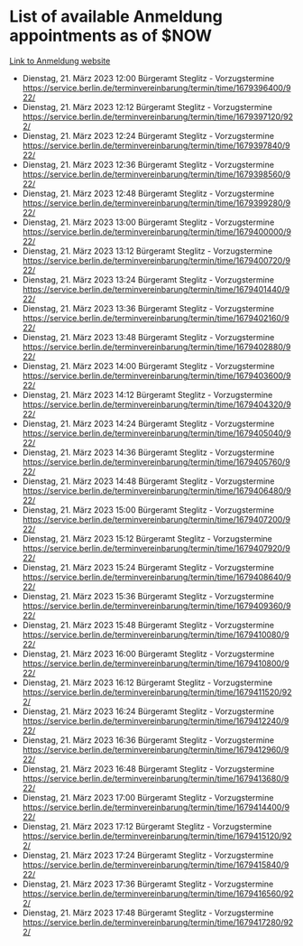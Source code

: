 # List of available Anmeldung appointments as of $NOW
[Link to Anmeldung website](https://service.berlin.de/terminvereinbarung/termin/tag.php?termin=1&anliegen[]=120686&dienstleisterlist=122210,122217,327316,122219,327312,122227,327314,122231,327346,122243,327348,122254,122252,329742,122260,329745,122262,329748,122271,327278,122273,327274,122277,327276,330436,122280,327294,122282,327290,122284,327292,122291,327270,122285,327266,122286,327264,122296,327268,150230,329760,122297,327286,122294,327284,122312,329763,122314,329775,122304,327330,122311,327334,122309,327332,317869,122281,327352,122279,329772,122283,122276,327324,122274,327326,122267,329766,122246,327318,122251,327320,122257,327322,122208,327298,122226,327300&herkunft=http%3A%2F%2Fservice.berlin.de%2Fdienstleistung%2F120686%2F)
- Dienstag, 21. März 2023 12:00 Bürgeramt Steglitz - Vorzugstermine https://service.berlin.de/terminvereinbarung/termin/time/1679396400/922/
- Dienstag, 21. März 2023 12:12 Bürgeramt Steglitz - Vorzugstermine https://service.berlin.de/terminvereinbarung/termin/time/1679397120/922/
- Dienstag, 21. März 2023 12:24 Bürgeramt Steglitz - Vorzugstermine https://service.berlin.de/terminvereinbarung/termin/time/1679397840/922/
- Dienstag, 21. März 2023 12:36 Bürgeramt Steglitz - Vorzugstermine https://service.berlin.de/terminvereinbarung/termin/time/1679398560/922/
- Dienstag, 21. März 2023 12:48 Bürgeramt Steglitz - Vorzugstermine https://service.berlin.de/terminvereinbarung/termin/time/1679399280/922/
- Dienstag, 21. März 2023 13:00 Bürgeramt Steglitz - Vorzugstermine https://service.berlin.de/terminvereinbarung/termin/time/1679400000/922/
- Dienstag, 21. März 2023 13:12 Bürgeramt Steglitz - Vorzugstermine https://service.berlin.de/terminvereinbarung/termin/time/1679400720/922/
- Dienstag, 21. März 2023 13:24 Bürgeramt Steglitz - Vorzugstermine https://service.berlin.de/terminvereinbarung/termin/time/1679401440/922/
- Dienstag, 21. März 2023 13:36 Bürgeramt Steglitz - Vorzugstermine https://service.berlin.de/terminvereinbarung/termin/time/1679402160/922/
- Dienstag, 21. März 2023 13:48 Bürgeramt Steglitz - Vorzugstermine https://service.berlin.de/terminvereinbarung/termin/time/1679402880/922/
- Dienstag, 21. März 2023 14:00 Bürgeramt Steglitz - Vorzugstermine https://service.berlin.de/terminvereinbarung/termin/time/1679403600/922/
- Dienstag, 21. März 2023 14:12 Bürgeramt Steglitz - Vorzugstermine https://service.berlin.de/terminvereinbarung/termin/time/1679404320/922/
- Dienstag, 21. März 2023 14:24 Bürgeramt Steglitz - Vorzugstermine https://service.berlin.de/terminvereinbarung/termin/time/1679405040/922/
- Dienstag, 21. März 2023 14:36 Bürgeramt Steglitz - Vorzugstermine https://service.berlin.de/terminvereinbarung/termin/time/1679405760/922/
- Dienstag, 21. März 2023 14:48 Bürgeramt Steglitz - Vorzugstermine https://service.berlin.de/terminvereinbarung/termin/time/1679406480/922/
- Dienstag, 21. März 2023 15:00 Bürgeramt Steglitz - Vorzugstermine https://service.berlin.de/terminvereinbarung/termin/time/1679407200/922/
- Dienstag, 21. März 2023 15:12 Bürgeramt Steglitz - Vorzugstermine https://service.berlin.de/terminvereinbarung/termin/time/1679407920/922/
- Dienstag, 21. März 2023 15:24 Bürgeramt Steglitz - Vorzugstermine https://service.berlin.de/terminvereinbarung/termin/time/1679408640/922/
- Dienstag, 21. März 2023 15:36 Bürgeramt Steglitz - Vorzugstermine https://service.berlin.de/terminvereinbarung/termin/time/1679409360/922/
- Dienstag, 21. März 2023 15:48 Bürgeramt Steglitz - Vorzugstermine https://service.berlin.de/terminvereinbarung/termin/time/1679410080/922/
- Dienstag, 21. März 2023 16:00 Bürgeramt Steglitz - Vorzugstermine https://service.berlin.de/terminvereinbarung/termin/time/1679410800/922/
- Dienstag, 21. März 2023 16:12 Bürgeramt Steglitz - Vorzugstermine https://service.berlin.de/terminvereinbarung/termin/time/1679411520/922/
- Dienstag, 21. März 2023 16:24 Bürgeramt Steglitz - Vorzugstermine https://service.berlin.de/terminvereinbarung/termin/time/1679412240/922/
- Dienstag, 21. März 2023 16:36 Bürgeramt Steglitz - Vorzugstermine https://service.berlin.de/terminvereinbarung/termin/time/1679412960/922/
- Dienstag, 21. März 2023 16:48 Bürgeramt Steglitz - Vorzugstermine https://service.berlin.de/terminvereinbarung/termin/time/1679413680/922/
- Dienstag, 21. März 2023 17:00 Bürgeramt Steglitz - Vorzugstermine https://service.berlin.de/terminvereinbarung/termin/time/1679414400/922/
- Dienstag, 21. März 2023 17:12 Bürgeramt Steglitz - Vorzugstermine https://service.berlin.de/terminvereinbarung/termin/time/1679415120/922/
- Dienstag, 21. März 2023 17:24 Bürgeramt Steglitz - Vorzugstermine https://service.berlin.de/terminvereinbarung/termin/time/1679415840/922/
- Dienstag, 21. März 2023 17:36 Bürgeramt Steglitz - Vorzugstermine https://service.berlin.de/terminvereinbarung/termin/time/1679416560/922/
- Dienstag, 21. März 2023 17:48 Bürgeramt Steglitz - Vorzugstermine https://service.berlin.de/terminvereinbarung/termin/time/1679417280/922/
